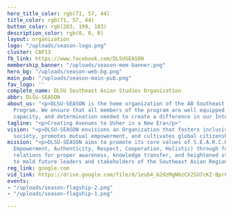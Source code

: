 ```yaml
---
hero_title_color: rgb(71, 57, 44)
title_color: rgb(71, 57, 44)
button_color: rgb(203, 199, 183)
description_color: rgb(0, 0, 0)
layout: organization
logo: "/uploads/season-logo.png"
cluster: CAP13
fb_link: https://www.facebook.com/DLSUSEASON
membership_banner: "/uploads/season-mem-banner.png"
hero_bg: "/uploads/season-web-bg.png"
main_pub: "/uploads/season-main-pub.png"
fav_logo: ''
complete_name: DLSU Southeast Asian Studies Organization
abbr: DLSU-SEASON
about_us: "<p>DLSU-SEASON is the home organization of the AB Southeast Asian Studies
  Program. We ensure that all members of the program are well equipped with the knowledge,
  capacity, and determination needed to create a difference in our International Region.</p>"
tagline: "<p>Creating Avenues to Usher in a New Era</p>"
vision: "<p>DLSU-SEASON envisions an Organization that fosters inclusivity, a peaceful
  society, promotes mutual empowerment, and cultivates global citizenship for all.</p>"
mission: "<p>DLSU-SEASON aims to promote its core values of S.E.A.R.C.H. (Service,
  Empowerment, Authenticity, Respect, Cooperation, Holistic) through fostering community
  relations for proper awareness, knowledge transfer, and heightened student involvement
  to mold future leaders and stakeholders of the Southeast Asian Region.</p>"
reg_link: google.com
vid_link: https://drive.google.com/file/d/1eub4_62dzMgN6zCX2SU7cKZ-Bpr68o3F/preview
events:
- "/uploads/season-flagship-2.png"
- "/uploads/season-flagship-1.png"

---
```

